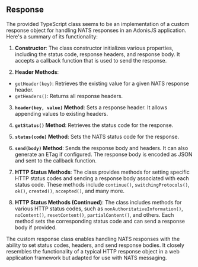 ## Response
The provided TypeScript class seems to be an implementation of a custom response object for handling NATS responses in an AdonisJS application. Here's a summary of its functionality:

1. **Constructor**: The class constructor initializes various properties, including the status code, response headers, and response body. It accepts a callback function that is used to send the response.

2. **Header Methods**:
  - `getHeader(key)`: Retrieves the existing value for a given NATS response header.
  - `getHeaders()`: Returns all response headers.

3. **`header(key, value)` Method**: Sets a response header. It allows appending values to existing headers.

4. **`getStatus()` Method**: Retrieves the status code for the response.

5. **`status(code)` Method**: Sets the NATS status code for the response.

6. **`send(body)` Method**: Sends the response body and headers. It can also generate an ETag if configured. The response body is encoded as JSON and sent to the callback function.

7. **HTTP Status Methods**: The class provides methods for setting specific HTTP status codes and sending a response body associated with each status code. These methods include `continue()`, `switchingProtocols()`, `ok()`, `created()`, `accepted()`, and many more.

8. **HTTP Status Methods (Continued)**: The class includes methods for various HTTP status codes, such as `nonAuthoritativeInformation()`, `noContent()`, `resetContent()`, `partialContent()`, and others. Each method sets the corresponding status code and can send a response body if provided.

The custom response class enables handling NATS responses with the ability to set status codes, headers, and send response bodies. It closely resembles the functionality of a typical HTTP response object in a web application framework but adapted for use with NATS messaging.
